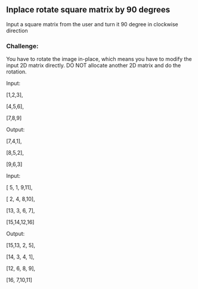 ## Inplace rotate square matrix by 90 degrees
Input a square matrix from the user and turn it 90 degree in clockwise direction

### Challenge: 
You have to rotate the image in-place, which means you have to modify the input 2D matrix directly. DO NOT allocate another 2D matrix and do the rotation.

Input:

  [1,2,3],
  
  [4,5,6],
  
  [7,8,9]

	
Output: 

  [7,4,1],
  
  [8,5,2],
  
  [9,6,3]

Input:

  [ 5, 1, 9,11],
  
  [ 2, 4, 8,10],
  
  [13, 3, 6, 7],
  
  [15,14,12,16]


Output:

  [15,13, 2, 5],
  
  [14, 3, 4, 1],
  
  [12, 6, 8, 9],
  
  [16, 7,10,11]


